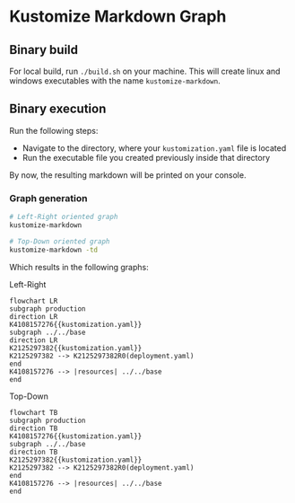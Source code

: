 # Kustomize Markdown Graph

## Binary build

For local build, run `./build.sh` on your machine. This will create linux and windows executables with the name `kustomize-markdown`.

## Binary execution

Run the following steps:
* Navigate to the directory, where your `kustomization.yaml` file is located
* Run the executable file you created previously inside that directory

By now, the resulting markdown will be printed on your console.

### Graph generation

```sh
# Left-Right oriented graph
kustomize-markdown

# Top-Down oriented graph
kustomize-markdown -td
```

Which results in the following graphs:

Left-Right
```mermaid
flowchart LR
subgraph production
direction LR
K4108157276{{kustomization.yaml}}
subgraph ../../base
direction LR
K2125297382{{kustomization.yaml}}
K2125297382 --> K2125297382R0(deployment.yaml)
end
K4108157276 --> |resources| ../../base
end
```

Top-Down
```mermaid
flowchart TB
subgraph production
direction TB
K4108157276{{kustomization.yaml}}
subgraph ../../base
direction TB
K2125297382{{kustomization.yaml}}
K2125297382 --> K2125297382R0(deployment.yaml)
end
K4108157276 --> |resources| ../../base
end
```

